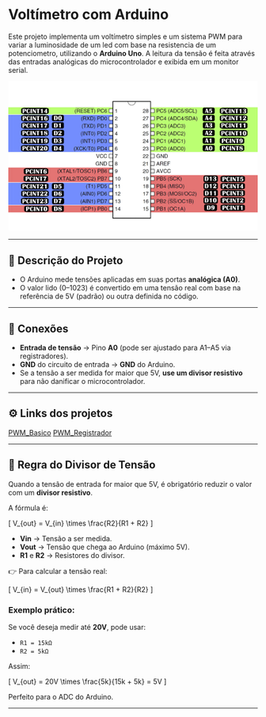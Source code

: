 # Voltímetro com Arduino

Este projeto implementa um voltímetro simples e um sistema PWM para variar a luminosidade de um led com base na resistencia de um potenciometro, 
utilizando o **Arduino Uno**. A leitura da tensão é feita através das entradas analógicas do microcontrolador e exibida em um monitor serial.  

![Pinagem ATmega328P](./arduino.jpg)

---

## 🧾 Descrição do Projeto

- O Arduino mede tensões aplicadas em suas portas **analógica (A0)**.    
- O valor lido (0–1023) é convertido em uma tensão real com base na referência de 5V (padrão) ou outra definida no código.  

--- 

## 🔌 Conexões

- **Entrada de tensão** → Pino **A0** (pode ser ajustado para A1–A5 via registradores).  
- **GND** do circuito de entrada → **GND** do Arduino.  
- Se a tensão a ser medida for maior que 5V, **use um divisor resistivo** para não danificar o microcontrolador.  

---

## ⚙️ Links dos projetos

[PWM_Basico](https://www.tinkercad.com/things/cQGWXXYht1i-pwdsimples/editel?returnTo=https%3A%2F%2Fwww.tinkercad.com%2Fdashboard&sharecode=2dRmmOqpC713eReGUSpG5k-hWhY2nGR9L7kIUWgsPC8)
[PWM_Registrador](https://www.tinkercad.com/things/e8BBa8WgEZe-registerpwdversion/editel?returnTo=%2Fdashboard%2Fdesigns%2Fcircuits&sharecode=-14tuVJkhdyf7kNK5CJ4Pf-45WHysT-jH8HmVM1h7ZM)

---

## 📐 Regra do Divisor de Tensão

Quando a tensão de entrada for maior que 5V, é obrigatório reduzir o valor com um **divisor resistivo**.  

A fórmula é:  

\[
V_{out} = V_{in} \times \frac{R2}{R1 + R2}
\]

- **Vin** → Tensão a ser medida.  
- **Vout** → Tensão que chega ao Arduino (máximo 5V).  
- **R1** e **R2** → Resistores do divisor.  

👉 Para calcular a tensão real:  

\[
V_{in} = V_{out} \times \frac{R1 + R2}{R2}
\]

### Exemplo prático:
Se você deseja medir até **20V**, pode usar:  
- `R1 = 15kΩ`  
- `R2 = 5kΩ`  

Assim:  

\[
V_{out} = 20V \times \frac{5k}{15k + 5k} = 5V
\]

Perfeito para o ADC do Arduino.  

---

